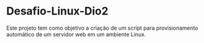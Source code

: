 # Desafio-Linux-Dio2
Este projeto tem como objetivo a criação de um script para provisionamento automático de um servidor web em um ambiente Linux.
